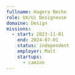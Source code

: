 ```yaml
---
fullname: Hagera Neche
role: UX/Ui Designeuse
domaine: Design
missions:
  - start: 2023-11-01
    end: 2024-07-01
    status: independent
    employer: Malt
    startups:
      - camino
---
```

